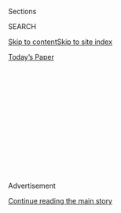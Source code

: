 <div id="app">

<div>

<div>

<div>

<div class="NYTAppHideMasthead css-1q2w90k e1suatyy0">

<div class="section css-ui9rw0 e1suatyy2">

<div class="css-eph4ug er09x8g0">

<div class="css-6n7j50">

</div>

<span class="css-1dv1kvn">Sections</span>

<div class="css-10488qs">

<span class="css-1dv1kvn">SEARCH</span>

</div>

[Skip to content](#site-content)[Skip to site index](#site-index)

</div>

<div class="css-10698na e1huz5gh0">

</div>

</div>

<div id="masthead-bar-one" class="section hasLinks css-15hmgas e1csuq9d3">

<div class="css-uqyvli e1csuq9d0">

</div>

<div class="css-1uqjmks e1csuq9d1">

</div>

<div class="css-9e9ivx">

[](https://myaccount.nytimes.com/auth/login?response_type=cookie&client_id=vi)

</div>

<div class="css-1bvtpon e1csuq9d2">

[Today’s Paper](https://www.nytimes.com/section/todayspaper)

</div>

</div>

</div>

</div>

<div data-aria-hidden="false">

<div id="site-content" role="main">

<div>

<div class="css-1aor85t" style="opacity:0.000000001;z-index:-1;visibility:hidden">

<div class="css-1hqnpie">

<div class="css-epjblv">

<span class="css-17xtcya">[Opinion](/section/opinion)</span><span class="css-x15j1o">|</span><span class="css-fwqvlz">The
National Humiliation We Need</span>

</div>

<div class="css-k008qs">

<div class="css-1iwv8en">

<span class="css-18z7m18"></span>

<div>

</div>

</div>

<span class="css-1n6z4y">https://nyti.ms/38kCOp5</span>

<div class="css-1705lsu">

<div class="css-4xjgmj">

<div class="css-4skfbu" role="toolbar" data-aria-label="Social Media Share buttons, Save button, and Comments Panel with current comment count" data-testid="share-tools">

  - 
  - 
  - 
  - 
    
    <div class="css-6n7j50">
    
    </div>

  - 

</div>

</div>

</div>

</div>

</div>

</div>

<div id="NYT_TOP_BANNER_REGION" class="css-13pd83m">

</div>

<div id="top-wrapper" class="css-1sy8kpn">

<div id="top-slug" class="css-l9onyx">

Advertisement

</div>

[Continue reading the main story](#after-top)

<div class="ad top-wrapper" style="text-align:center;height:100%;display:block;min-height:250px">

<div id="top" class="place-ad" data-position="top" data-size-key="top">

</div>

</div>

<div id="after-top">

</div>

</div>

<div>

<div class="css-v5btjw etb61u70">

<div class="css-v05ibm etb61u71">

[Opinion](/section/opinion)

</div>

</div>

<div id="sponsor-wrapper" class="css-1hyfx7x">

<div id="sponsor-slug" class="css-19vbshk">

Supported by

</div>

[Continue reading the main story](#after-sponsor)

<div id="sponsor" class="ad sponsor-wrapper" style="text-align:center;height:100%;display:block">

</div>

<div id="after-sponsor">

</div>

</div>

<div class="css-186x18t">

</div>

<div class="css-1vkm6nb ehdk2mb0">

# The National Humiliation We Need

</div>

July 4 and America’s crisis of the spirit.

<div class="css-18e8msd">

<div class="css-vp77d3 epjyd6m0">

<div class="css-1p10dcb ey68jwv0" data-aria-hidden="true">

[![David
Brooks](https://static01.nyt.com/images/2018/04/03/opinion/david-brooks/david-brooks-thumbLarge-v2.png
"David Brooks")](https://www.nytimes.com/by/david-brooks)

</div>

<div class="css-1baulvz">

By [<span class="css-1baulvz last-byline" itemprop="name">David
Brooks</span>](https://www.nytimes.com/by/david-brooks)

<div class="css-8atqhb">

Opinion Columnist

</div>

</div>

</div>

  - July 2, 2020

  - 
    
    <div class="css-4xjgmj">
    
    <div class="css-d8bdto" role="toolbar" data-aria-label="Social Media Share buttons, Save button, and Comments Panel with current comment count" data-testid="share-tools">
    
      - 
      - 
      - 
      - 
        
        <div class="css-6n7j50">
        
        </div>
    
      - 
    
    </div>
    
    </div>

</div>

<div class="css-79elbk" data-testid="photoviewer-wrapper">

<div class="css-z3e15g" data-testid="photoviewer-wrapper-hidden">

</div>

<div class="css-1a48zt4 ehw59r15" data-testid="photoviewer-children">

![<span class="css-16f3y1r e13ogyst0" data-aria-hidden="true">A man in
line this week at a drive-up coronavirus testing site in Austin,
Texas.</span><span class="css-cnj6d5 e1z0qqy90" itemprop="copyrightHolder"><span class="css-1ly73wi e1tej78p0">Credit...</span><span><span>Tamir
Kalifa for The New York
Times</span></span></span>](https://static01.nyt.com/images/2020/07/02/opinion/02brooksWeb/02brooksWeb-articleLarge.jpg?quality=75&auto=webp&disable=upscale)

</div>

</div>

</div>

<div class="section meteredContent css-1r7ky0e" name="articleBody" itemprop="articleBody">

<div class="css-1fanzo5 StoryBodyCompanionColumn">

<div class="css-53u6y8">

We Americans enter the July 4 weekend of 2020 humiliated as almost never
before. We had one collective project this year and that was to crush
Covid-19, and we failed.

On Wednesday, we had about 50,000 new positive tests, a record. Other
nations are beating the disease while our infection lines shoot upward
as sharply as they did in March.

This failure will lead to other failures. A third of Americans show
signs of clinical anxiety or depression, [according
to](https://www.washingtonpost.com/health/2020/05/26/americans-with-depression-anxiety-pandemic/?arc404=true)
the Census Bureau. Suspected drug overdose deaths
[surged](https://www.washingtonpost.com/health/2020/07/01/coronavirus-drug-overdose/)
by 42 percent in May. Small businesses, colleges and community hubs will
close.

At least Americans are not in denial about the nation’s turmoil of the
last three months. According to a [Pew
survey](https://www.people-press.org/2020/06/30/publics-mood-turns-grim-trump-trails-biden-on-most-personal-traits-major-issues/),
71 percent of Americans are angry about the state of the country right
now and 66 percent are fearful. Only 17 percent are proud.

</div>

</div>

<div class="css-1fanzo5 StoryBodyCompanionColumn">

<div class="css-53u6y8">

Americans are reacting in two positive ways. We’re seeing incredible
shifts in attitudes toward race. Roughly 60 percent of Americans now
believe that African-Americans face a great deal or a lot of
discrimination. People have been waiting for a white backlash since the
riots, or since the statues started toppling. There isn’t much if any
evidence of a backlash. There’s evidence of a fore-lash.

Second, Americans have decided to get rid of Donald Trump. His
mishandling of Covid-19 hurt him among seniors. His racist catcalls in a
time of racial reckoning have damaged him among all groups.

I’ll be delighted when Trump goes, but it’s worth pointing out that it
wasn’t only because of Donald Trump that Americans never really locked
down, and then started moving around again in late April.

It wasn’t Trump who went out to bars in Tempe, Austin and Los Angeles in
June. It wasn’t Trump who put on hospital gowns and told the American
people you could suspend the lockdown if your cause was just. Once you
told people they could suspend the lockdown for one thing, they were
going to suspend it for others.

Our fixation on the awfulness of Donald Trump has distracted us from the
larger problems and rendered us strangely passive in the face of them.
Sure, this was a Republican failure, but it was also a collective
failure, and it follows a few decades of collective failures.

</div>

</div>

<div class="css-1fanzo5 StoryBodyCompanionColumn">

<div class="css-53u6y8">

On the day Trump leaves office, we’ll still have a younger generation
with worse life prospects than their parents had faced. We’ll still have
a cultural elite that knows little about people in red America and daily
sends the message that they are illegitimate. We’ll still have yawning
inequalities, residential segregation, crumbling social capital, a
crisis in family formation.

Trump’s rise in 2016 was a symptom of all these crises, long before he
had a chance to become an additional cause of them.

What’s the core problem? Damon Linker [is on to a piece of
it](https://theweek.com/articles/922812/coronavirus-revealing-shattered-country):
“It amounts to a refusal on the part of lots of Americans to think in
terms of the social whole — of what’s best for the community, of the
common or public good. Each of us thinks we know what’s best for
ourselves.”

I’d add that this individualism, atomism and selfishness is downstream
from a deeper crisis of legitimacy. In 1970, in a moment like our own,
Irving Kristol
[wrote](https://www.nationalaffairs.com/public_interest/detail/when-virtue-loses-all-her-loveliness-some-reflections-on-capitalism-and-the-free-society),
“In the same way as men cannot for long tolerate a sense of spiritual
meaninglessness in their individual lives, so they cannot for long
accept a society in which power, privilege, and property are not
distributed according to some morally meaningful criteria.”

A lot of people look around at the conditions of this country — how
Black Americans are treated, how communities are collapsing, how
Washington doesn’t work — and none of it makes sense. None of it
inspires faith, confidence. In none of it do they feel a part.

If you don’t breathe the spirit of the nation, if you don’t have a
fierce sense of belonging to each other, you’re not going to sacrifice
for the common good. We’re confronted with a succession of wicked
problems and it turns out we’re not even capable of putting on a
friggin’ mask.

In the days leading up to this July 4 weekend, I’ve been thinking about
a scene in “Good Will Hunting.” We’ve seen Will perform all these
mathematical feats and flights of verbal brilliance, but the Robin
Williams character sits him down on a park bench and confronts him with
a rot at the core of his character. “I look at you; I don’t see an
intelligent, confident man; I see a cocky, scared” kid.

</div>

</div>

<div class="css-1fanzo5 StoryBodyCompanionColumn">

<div class="css-53u6y8">

The last three years have been like that Robin Williams speech for a
whole nation — an intervention, a truth-telling. I had hopes that the
crisis would bring us together, but it’s made everything harder and
worse. And now I worry less about populism or radical wokeness than
about a pervasive loss of national faith.

What’s lurking, I hope, somewhere deep down inside is our shared
ferocious love for our common country and a vision for the role America
could play as the great pluralist beacon of the 21st century.

July 4 would be a good day to find that faith.

*The Times is committed to publishing* [*a diversity of
letters*](https://www.nytimes.com/2019/01/31/opinion/letters/letters-to-editor-new-york-times-women.html)
*to the editor. We’d like to hear what you think about this or any of
our articles. Here are some*
[*tips*](https://help.nytimes.com/hc/en-us/articles/115014925288-How-to-submit-a-letter-to-the-editor)*.
And here’s our email:*
[*letters@nytimes.com*](mailto:letters@nytimes.com)*.*

*Follow The New York Times Opinion section on*
[*Facebook*](https://www.facebook.com/nytopinion)*,* [*Twitter
(@NYTopinion)*](http://twitter.com/NYTOpinion) *and*
[*Instagram*](https://www.instagram.com/nytopinion/)*.*

</div>

</div>

</div>

<div>

</div>

<div>

</div>

<div>

</div>

<div>

<div id="bottom-wrapper" class="css-1ede5it">

<div id="bottom-slug" class="css-l9onyx">

Advertisement

</div>

[Continue reading the main story](#after-bottom)

<div id="bottom" class="ad bottom-wrapper" style="text-align:center;height:100%;display:block;min-height:90px">

</div>

<div id="after-bottom">

</div>

</div>

</div>

</div>

</div>

## Site Index

<div>

</div>

## Site Information Navigation

  - [© <span>2020</span> <span>The New York Times
    Company</span>](https://help.nytimes.com/hc/en-us/articles/115014792127-Copyright-notice)

<!-- end list -->

  - [NYTCo](https://www.nytco.com/)
  - [Contact
    Us](https://help.nytimes.com/hc/en-us/articles/115015385887-Contact-Us)
  - [Work with us](https://www.nytco.com/careers/)
  - [Advertise](https://nytmediakit.com/)
  - [T Brand Studio](http://www.tbrandstudio.com/)
  - [Your Ad
    Choices](https://www.nytimes.com/privacy/cookie-policy#how-do-i-manage-trackers)
  - [Privacy](https://www.nytimes.com/privacy)
  - [Terms of
    Service](https://help.nytimes.com/hc/en-us/articles/115014893428-Terms-of-service)
  - [Terms of
    Sale](https://help.nytimes.com/hc/en-us/articles/115014893968-Terms-of-sale)
  - [Site Map](https://spiderbites.nytimes.com)
  - [Help](https://help.nytimes.com/hc/en-us)
  - [Subscriptions](https://www.nytimes.com/subscription?campaignId=37WXW)

</div>

</div>

</div>

</div>
